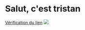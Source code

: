 <html>
  <head>
    <title>Me, Myself and I</title>
    <meta name="viewport" content="width=device-width, initial-scale=1">
      <link rel="stylesheet" type="text/css" href="style.css">
  </head>
    <body>
    <div class="arriere-plan">
  <h1>Salut, c'est tristan</h1>  
  <a href="/README2.md">Vérification du lien</a>
  <img src='https://scontent-cdg2-1.xx.fbcdn.net/v/t1.0-9/13962535_1243114962379764_5434137143488130663_n.jpg?oh=d8cb4d46a8930bce77561f1707257e45&oe=59BFE396'>
    </div>
    </body>
</html>

